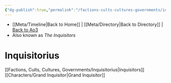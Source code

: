 ```yaml
---
{"dg-publish":true,"permalink":"/factions-cults-cultures-governments/inquisitorius/"}
---
```


- [[Meta/Timeline\|Back to Home]] | [[Meta/Directory\|Back to Directory]] | [Back to Ao3](https://archiveofourown.org/works/19334440/chapters/45992584)
- Also known as *The Inquisitors*

# Inquisitorius

[[Factions, Cults, Cultures, Governments/Inquisitorius\|Inquisitors]]
[[Characters/Grand Inquisitor\|Grand Inquisitor]]
